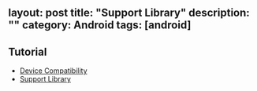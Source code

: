 layout: post
title: "Support Library"
description: ""
category: Android
tags: [android]
---

## Tutorial
- [Device Compatibility](https://developer.android.com/guide/practices/compatibility.html)
- [Support Library](https://developer.android.com/topic/libraries/support-library/index.html#backward)
